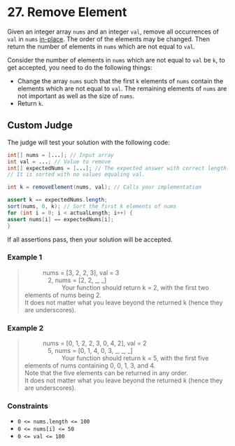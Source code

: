 # 27. Remove Element

Given an integer array `nums` and an integer `val`, remove all occurrences of `val` in `nums` [in-place](https://en.wikipedia.org/wiki/In-place_algorithm). The order of the elements may be changed. Then return the number of elements in `nums` which are not equal to `val`.

Consider the number of elements in `nums` which are not equal to `val` be `k`, to get accepted, you need to do the following things:

- Change the array `nums` such that the first `k` elements of `nums` contain the elements which are not equal to `val`. The remaining elements of `nums` are not important as well as the size of `nums`.
- Return `k`.

## Custom Judge

The judge will test your solution with the following code:

```java
int[] nums = [...]; // Input array
int val = ...; // Value to remove
int[] expectedNums = [...]; // The expected answer with correct length.
// It is sorted with no values equaling val.

int k = removeElement(nums, val); // Calls your implementation

assert k == expectedNums.length;
sort(nums, 0, k); // Sort the first k elements of nums
for (int i = 0; i < actualLength; i++) {
assert nums[i] == expectedNums[i];
}
```

If all assertions pass, then your solution will be accepted.

### Example 1

> <span style="color: white;">Input: </span>nums = [3, 2, 2, 3], val = 3<br>
> <span style="color: white;">Output: </span>2, nums = [2, 2, _, _]<br>
> <span style="color: white;">Explanation: </span>Your function should return k = 2, with the first two elements of nums being 2.<br>
> It does not matter what you leave beyond the returned k (hence they are underscores).

### Example 2

> <span style="color: white;">Input: </span>nums = [0, 1, 2, 2, 3, 0, 4, 2], val = 2<br>
> <span style="color: white;">Output: </span>5, nums = [0, 1, 4, 0, 3, _, _, _]<br>
> <span style="color: white;">Explanation: </span>Your function should return k = 5, with the first five elements of nums containing 0, 0, 1, 3, and 4.<br>
Note that the five elements can be returned in any order.<br>
It does not matter what you leave beyond the returned k (hence they are underscores).

### Constraints

- `0 <= nums.length <= 100`
- `0 <= nums[i] <= 50`
- `0 <= val <= 100`
